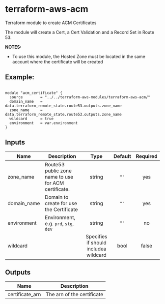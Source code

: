 # terraform-aws-acm
Terraform module to create ACM Certificates

The module will create a Cert, a Cert Validation and a Record Set in Route 53.

**NOTES:**

* To use this module, the Hosted Zone must be located in the same account where the certificate will be created

## Example:
```

module "acm_certificate" {
  source        = "../../terraform-aws-modules/terraform-aws-acm/"
  domain_name   = data.terraform_remote_state.route53.outputs.zone_name
  zone_name     = data.terraform_remote_state.route53.outputs.zone_name
  wildcard      = true
  environment   = var.environment
}
```

## Inputs

| Name | Description | Type | Default | Required |
|------|-------------|:----:|:-----:|:-----:|
| zone\_name | Route53 public zone name to use for ACM certificate. | string | `""` | yes |
| domain\_name | Domain to create for use the Certificate | string | `""`  | yes |
| environment | Environment, e.g. `prd`, `stg`, `dev` | string | `""` | no |
| wildcard |  | Specifies if should includea wildcard | bool | false | no |


## Outputs

| Name | Description |
|------|-------------|
| certificate\_arn | The arn of the certificate |
